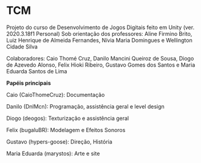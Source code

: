# TCM

Projeto do curso de Desenvolvimento de Jogos Digitais feito em Unity (ver. 2020.3.18f1 Personal)
Sob orientação dos professores: Aline Firmino Brito, Luiz Henrique de Almeida Fernandes, Nívia Maria Domingues e Wellington Cidade Silva

Colaboradores: Caio Thomé Cruz, Danilo Mancini Queiroz de Sousa, Diogo de Azevedo Alonso,
Felix Hioki Ribeiro, Gustavo Gomes dos Santos e Maria Eduarda Santos de Lima

**Papéis principais**

Caio (CaioThomeCruz): Documentação

Danilo (DnlMcn): Programação, assistência geral e level design

Diogo (deogos): Texturização e assistência geral

Felix (bugaluBR): Modelagem e Efeitos Sonoros

Gustavo (hypers-goose): Direção, História

Maria Eduarda (marystos): Arte e site
